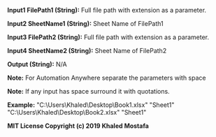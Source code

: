 **Input1 FilePath1 (String):** Full file path with extension as a parameter.

**Input2 SheetName1 (String):** Sheet Name of FilePath1

**Input3 FilePath2 (String):** Full file path with extension as a parameter.

**Input4 SheetName2 (String):** Sheet Name of FilePath2

**Output (String):** N/A

**Note:** For Automation Anywhere separate the parameters with space

**Note:** If any input has space surround it with quotations.

**Example:** "C:\Users\Khaled\Desktop\Book1.xlsx" "Sheet1" "C:\Users\Khaled\Desktop\Book2.xlsx" "Sheet1" 

**MIT License
Copyright (c) 2019 Khaled Mostafa**
